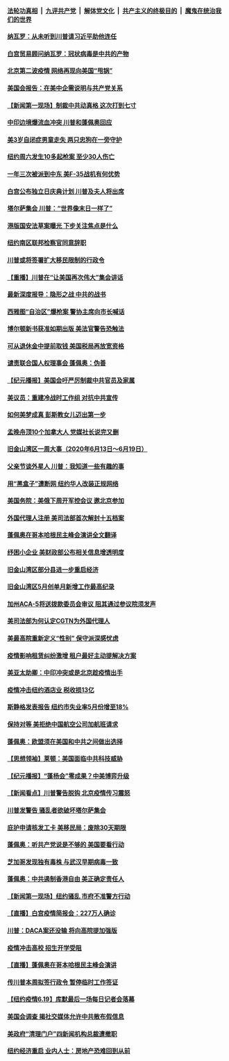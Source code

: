 

####  [法轮功真相](../../../../basic/blob/master/README.md?t=06220431) &nbsp;|&nbsp; [九评共产党](../../../../9ping.md/blob/master/README.md?t=06220431) &nbsp;|&nbsp; [解体党文化](../../../../jtdwh.md/blob/master/README.md?t=06220431)  &nbsp;|&nbsp; [共产主义的终极目的](../../../../gczydzjmd.md/blob/master/README.md?t=06220431) &nbsp;|&nbsp; [魔鬼在统治我们的世界](../../../../mgztzwmdsj.md/blob/master/README.md?t=06220431) 

#### [纳瓦罗：从未听到川普请习近平助他连任](../pages/nsc412/n12202251.md?t=06220431) 

#### [白宫贸易顾问纳瓦罗：冠状病毒是中共的产物](../pages/nsc412/n12202027.md?t=06220431) 

#### [北京第二波疫情 网络再现向美国“甩锅”](../pages/nsc412/n12201996.md?t=06220431) 

#### [美国会报告：在美中企需说明与共产党关系](../pages/nsc412/n12199133.md?t=06220431) 

#### [【新闻第一现场】制裁中共动真格 这次打到七寸](../pages/nsc412/n12201730.md?t=06220431) 

#### [中印边境爆流血冲突 川普和蓬佩奥回应](../pages/nsc412/n12201068.md?t=06220431) 

#### [美3岁自闭症男童走失 两只忠狗在一旁守护](../pages/nsc412/n12201540.md?t=06220431) 

#### [纽约周六发生10多起枪案 至少30人伤亡](../pages/nsc412/n12201569.md?t=06220431) 

#### [一年三次被派到中东 美F-35战机有何优势](../pages/nsc412/n12193910.md?t=06220431) 

#### [白宫公布独立日庆典计划 川普及夫人将出席](../pages/nsc412/n12201111.md?t=06220431) 

#### [塔尔萨集会 川普：“世界像末日一样了”](../pages/nsc412/n12200981.md?t=06220431) 

#### [港版国安法草案曝光 下步关注焦点是什么](../pages/nsc412/n12200876.md?t=06220431) 

#### [纽约南区联邦检察官同意辞职](../pages/nsc412/n12200996.md?t=06220431) 

#### [川普或将签署扩大移民限制的行政令](../pages/nsc412/n12201017.md?t=06220431) 

#### [【重播】川普在“让美国再次伟大”集会讲话](../pages/nsc412/n12199351.md?t=06220431) 

#### [最新深度报导：隐形之战 中共的战书](../pages/nsc412/n12200980.md?t=06220431) 

#### [西雅图“自治区”爆枪案 警协主席向市长喊话](../pages/nsc412/n12200903.md?t=06220431) 

#### [博尔顿新书获准如期出版 美法官警告恐触法](../pages/nsc412/n12200486.md?t=06220431) 

#### [可从退休金中提前取钱  美国税局再放宽资格](../pages/nsc412/n12200725.md?t=06220431) 

#### [谴责联合国人权理事会 蓬佩奥：伪善](../pages/nsc412/n12200748.md?t=06220431) 

#### [【纪元播报】美国会吁严厉制裁中共官员及家属](../pages/nsc412/n12201402.md?t=06220431) 

#### [美议员：重建冷战时工作组 对抗中共宣传](../pages/nsc412/n12200449.md?t=06220431) 

#### [如何美梦成真 彭斯教女儿迈出第一步](../pages/nsc412/n12200401.md?t=06220431) 

#### [孟晚舟顶10个加拿大人 党媒社长说完又删](../pages/nsc412/n12200398.md?t=06220431) 

#### [旧金山湾区一周大事（2020年6月13日〜6月19日）](../pages/nsc412/n12200439.md?t=06220431) 

#### [父亲节谈外星人 川普：我知道一些有趣的事](../pages/nsc412/n12200212.md?t=06220431) 

#### [用“黑盒子”遭断网   纽约华人改装正规网络](../pages/nsc412/n12199538.md?t=06220431) 

#### [美国务院：美俄下周开军控会议 邀北京参加](../pages/nsc412/n12200097.md?t=06220431) 

#### [外国代理人注册 美司法部首次解封十五档案](../pages/nsc412/n12199547.md?t=06220431) 

#### [蓬佩奥在哥本哈根民主峰会演讲全文翻译](../pages/nsc412/n12199290.md?t=06220431) 

#### [纾困小企业 美财政部公布相关信息增透明度](../pages/nsc412/n12199644.md?t=06220431) 

#### [旧金山湾区部分县进一步重启经济](../pages/nsc412/n12199750.md?t=06220431) 

#### [旧金山湾区5月创单月新增工作最高纪录](../pages/nsc412/n12199698.md?t=06220431) 

#### [加州ACA-5将送拨款委员会审议 阻其通过参议院须发声](../pages/nsc412/n12199686.md?t=06220431) 

#### [美司法部为何认定CGTN为外国代理人](../pages/nsc412/n12199531.md?t=06220431) 

#### [美最高院重新定义“性别” 保守派深感忧虑](../pages/nsc412/n12199501.md?t=06220431) 

#### [疫情影响租赁纠纷激增  租户最好主动提解决方案](../pages/nsc412/n12199526.md?t=06220431) 

#### [美亚太助卿：中印冲突或是北京趁疫情出手](../pages/nsc412/n12198861.md?t=06220431) 

#### [疫情冲击纽约酒店业 税收损13亿](../pages/nsc412/n12199565.md?t=06220431) 

#### [斯静格发表报告   纽约市失业率5月份增至18%](../pages/nsc412/n12199556.md?t=06220431) 

#### [保持对等 美拒绝中国航空公司加航班请求](../pages/nsc412/n12199377.md?t=06220431) 

#### [蓬佩奥：欧盟须在美国和中共之间做出选择](../pages/nsc412/n12199184.md?t=06220431) 

#### [【思想领袖】莱顿：美国面临中共科技威胁](../pages/nsc412/n12033930.md?t=06220431) 

#### [【纪元播报】“蓬杨会”零成果？中美博弈升级](../pages/nsc412/n12199275.md?t=06220431) 

#### [【新闻看点】川普警告脱钩 北京疫情传习震怒](../pages/nsc412/n12198957.md?t=06220431) 

#### [川普发警告 骚乱者欲破坏塔尔萨集会](../pages/nsc412/n12199233.md?t=06220431) 

#### [庇护申请核发工卡 美移民局：废除30天期限](../pages/nsc412/n12199178.md?t=06220431) 

#### [蓬佩奥：听共产党说是不够的 美国要看行动](../pages/nsc412/n12198968.md?t=06220431) 

#### [芝加哥发现独有毒株 与武汉早期病毒一致](../pages/nsc412/n12199036.md?t=06220431) 

#### [蓬佩奥：中共遏制香港自由 美正确定责任人](../pages/nsc412/n12198814.md?t=06220431) 

#### [【新闻第一现场】纽约骚乱 市府不准警方行动](../pages/nsc412/n12198905.md?t=06220431) 

#### [【直播】白宫疫情简报会：227万人确诊](../pages/nsc412/n12198669.md?t=06220431) 

#### [川普：DACA案还没输 将向高院提加强版](../pages/nsc412/n12198635.md?t=06220431) 

#### [疫情冲击高校 招生开学受阻](../pages/nsc412/n12198698.md?t=06220431) 

#### [【直播】蓬佩奥在哥本哈根民主峰会演讲](../pages/nsc412/n12198355.md?t=06220431) 

#### [传川普本周拟签行政令 暂停临时工作签证](../pages/nsc412/n12198579.md?t=06220431) 

#### [【纽约疫情6.19】库默最后一场每日记者会落幕](../pages/nsc412/n12197864.md?t=06220431) 

#### [美国会调查 揭社交媒体允许中共散布假信息](../pages/nsc412/n12198310.md?t=06220431) 

#### [美政府“清理门户”四新闻机构总裁遭撤职](../pages/nsc412/n12198300.md?t=06220431) 

#### [纽约经济重启 业内人士：房地产恐难回到从前](../pages/nsc412/n12197038.md?t=06220431) 

